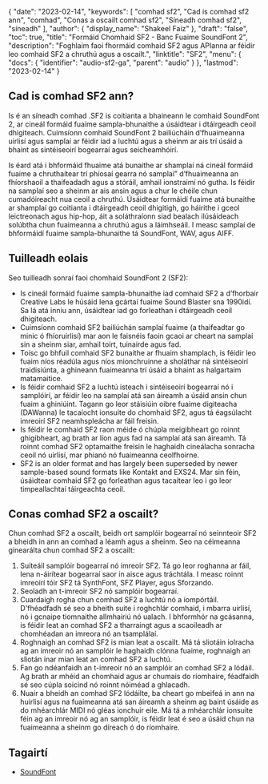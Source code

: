 {
  "date": "2023-02-14",
  "keywords": [
"comhad sf2",
"Cad is comhad sf2 ann",
"comhad",
"Conas a oscailt comhad sf2",
"Síneadh comhad sf2",
"síneadh"
],
  "author": {
    "display_name": "Shakeel Faiz"
},
  "draft": "false",
  "toc": true,
  "title": "Formáid Chomhaid SF2 - Banc Fuaime SoundFont 2",
  "description": "Foghlaim faoi fhormáid comhaid SF2 agus APIanna ar féidir leo comhaid SF2 a chruthú agus a oscailt.",
  "linktitle": "SF2",
  "menu": {
    "docs": {
      "identifier": "audio-sf2-ga",
      "parent": "audio"
}
},
  "lastmod": "2023-02-14"
}

## Cad is comhad SF2 ann?

Is é an síneadh comhad .SF2 is coitianta a bhaineann le comhaid SoundFont 2, ar cineál formáid fuaime sampla-bhunaithe a úsáidtear i dtáirgeadh ceoil dhigiteach. Cuimsíonn comhaid SoundFont 2 bailiúcháin d’fhuaimeanna uirlisí agus samplaí ar féidir iad a luchtú agus a sheinm ar ais trí úsáid a bhaint as sintéiseoirí bogearraí agus seicheamhóirí.

Is éard atá i bhformáid fhuaime atá bunaithe ar shamplaí ná cineál formáid fuaime a chruthaítear trí phíosaí gearra nó samplaí” d’fhuaimeanna an fhíorshaoil a thaifeadadh agus a stóráil, amhail ionstraimí nó gutha. Is féidir na samplaí seo a sheinm ar ais ansin agus a chur le chéile chun cumadóireacht nua ceoil a chruthú. Úsáidtear formáidí fuaime atá bunaithe ar shamplaí go coitianta i dtáirgeadh ceoil dhigitigh, go háirithe i gceol leictreonach agus hip-hop, áit a soláthraíonn siad bealach ilúsáideach solúbtha chun fuaimeanna a chruthú agus a láimhseáil. I measc samplaí de bhformáidí fuaime sampla-bhunaithe tá SoundFont, WAV, agus AIFF.

## Tuilleadh eolais

Seo tuilleadh sonraí faoi chomhaid SoundFont 2 (SF2):

- Is cineál formáid fuaime sampla-bhunaithe iad comhaid SF2 a d’fhorbair Creative Labs le húsáid lena gcártaí fuaime Sound Blaster sna 1990idí. Sa lá atá inniu ann, úsáidtear iad go forleathan i dtáirgeadh ceoil dhigiteach.
- Cuimsíonn comhaid SF2 bailiúchán samplaí fuaime (a thaifeadtar go minic ó fhíoruirlisí) mar aon le faisnéis faoin gcaoi ar cheart na samplaí sin a sheinm siar, amhail toirt, tuinairde agus fad.
- Toisc go bhfuil comhaid SF2 bunaithe ar fhuaim shamplach, is féidir leo fuaim níos réadúla agus níos mionchruinne a sholáthar ná sintéiseoirí traidisiúnta, a ghineann fuaimeanna trí úsáid a bhaint as halgartaim matamaitice.
- Is féidir comhaid SF2 a luchtú isteach i sintéiseoirí bogearraí nó i samplóirí, ar féidir leo na samplaí atá san áireamh a úsáid ansin chun fuaim a ghiniúint. Tagann go leor stáisiúin oibre fuaime digiteacha (DAWanna) le tacaíocht ionsuite do chomhaid SF2, agus tá éagsúlacht imreoirí SF2 neamhspleácha ar fáil freisin.
- Is féidir le comhaid SF2 raon méide ó chúpla meigibheart go roinnt ghigibheart, ag brath ar líon agus fad na samplaí atá san áireamh. Tá roinnt comhad SF2 optamaithe freisin le haghaidh cineálacha sonracha ceoil nó uirlisí, mar phianó nó fuaimeanna ceolfhoirne.
- SF2 is an older format and has largely been superseded by newer sample-based sound formats like Kontakt and EXS24. Mar sin féin, úsáidtear comhaid SF2 go forleathan agus tacaítear leo i go leor timpeallachtaí táirgeachta ceoil.

## Conas comhad SF2 a oscailt?

Chun comhad SF2 a oscailt, beidh ort samplóir bogearraí nó seinnteoir SF2 a bheidh in ann an comhad a léamh agus a sheinm. Seo na céimeanna ginearálta chun comhad SF2 a oscailt:

1. Suiteáil samplóir bogearraí nó imreoir SF2. Tá go leor roghanna ar fáil, lena n-áirítear bogearraí saor in aisce agus tráchtála. I measc roinnt imreoirí tóir SF2 tá SynthFont, SFZ Player, agus Sforzando.
2. Seoladh an t-imreoir SF2 nó samplóir bogearraí.
3. Cuardaigh rogha chun comhad SF2 a luchtú nó a iompórtáil. D'fhéadfadh sé seo a bheith suite i roghchlár comhaid, i mbarra uirlisí, nó i gcnaipe tiomnaithe allmhairiú nó ualach. I bhformhór na gcásanna, is féidir leat an comhad SF2 a tharraingt agus a scaoileadh ar chomhéadan an imreora nó an tsamplálaí.
4. Roghnaigh an comhad SF2 is mian leat a oscailt. Má tá sliotáin iolracha ag an imreoir nó an samplóir le haghaidh clónna fuaime, roghnaigh an sliotán inar mian leat an comhad SF2 a luchtú.
5. Fan go ndéanfaidh an t-imreoir nó an samplóir an comhad SF2 a lódáil. Ag brath ar mhéid an chomhaid agus ar chumais do ríomhaire, féadfaidh sé seo cúpla soicind nó roinnt nóiméad a ghlacadh.
6. Nuair a bheidh an comhad SF2 lódáilte, ba cheart go mbeifeá in ann na huirlisí agus na fuaimeanna atá san áireamh a sheinm ag baint úsáide as do mhéarchlár MIDI nó gléas ionchuir eile. Má tá a mhéarchlár ionsuite féin ag an imreoir nó ag an samplóir, is féidir leat é seo a úsáid chun na fuaimeanna a sheinm go díreach ó do ríomhaire.

## Tagairtí
* [SoundFont](https://ga.wikipedia.org/wiki/SoundFont)


